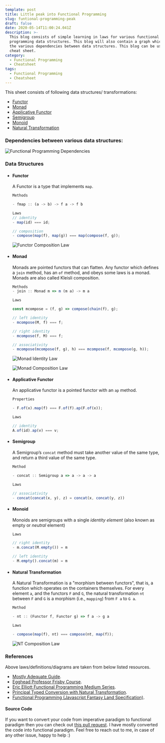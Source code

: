 ```yaml
---
template: post
title: Little peak into Functional Programming
slug: funtional-programming-peak
draft: false
date: 2020-05-14T11:00:24.041Z
description: >-
  This blog consists of simple learning in laws for various functional
  programming data structures. This blog will also contain a graph which shows
  the various dependencies between data structures. This blog can be used as a
  cheat sheet.
category:
  - Functional Programming
  - Cheatsheet
tags:
  - Functional Programming
  - Cheatsheet
---
```

This sheet consists of following data structures/ transformations:

* [Functor](#functor)
* [Monad](#monad)
* [Applicative Functor](#applicative-functor)
* [Semigroup](#sesmigroup)
* [Monoid](#monoid)
* [Natural Transformation](#natural-transformation)

### Dependencies between various data structures:

![Functional Programming Dependencies](/media/fpds.png "Functional Programming Dependencies")

### Data Structures

* #### Functor

  A Functor is a type that implements `map`.

  ```javascript
  Methods

  - fmap :: (a -> b) -> f a -> f b

  Laws
  // identity
  - map(id) === id;

  // composition
  - compose(map(f), map(g)) === map(compose(f, g));
  ```

  ![Functor Composition Law](/media/functor_laws.png "Functor Composition Law")
* #### Monad

  Monads are pointed functors that can flatten. Any functor which defines a `join` method, has an `of` method, and obeys some laws is a monad. Monads are also called Kleisli composition.

  ```javascript
  Methods
  - join :: Monad m => m (m a) -> m a

  Laws

  const mcompose = (f, g) => compose(chain(f), g);

  // left identity
  - mcompose(M, f) === f;

  // right identity
  - mcompose(f, M) === f;

  // associativity
  - mcompose(mcompose(f, g), h) === mcompose(f, mcompose(g, h));
  ```

  ![Monad Identity Law](/media/monad-identity.png "Monad Identity Law")

  ![Monad Composition Law](/media/monad-law.png "Monad Composition Law")
* #### Applicative Functor

  An applicative functor is a pointed functor with an `ap` method.

  ```javascript
  Properties

  - F.of(x).map(f) === F.of(f).ap(F.of(x));

  Laws

  // identity
  A.of(id).ap(v) === v;
  ```
* #### Semigroup

  A Semigroup’s `concat` method must take another value of the same type, and return a third value of the same type.

  ```javascript
  Method

  - concat :: Semigroup a => a -> a -> a

  Laws

  // associativity
  - concat(concat(x, y), z) = concat(x, concat(y, z))
  ```
* #### Monoid

  Monoids are semigroups with a single *identity element* (also known as empty or *neutral* element)

  ```javascript
  Laws

  // right identity
  - m.concat(M.empty()) = m

  // left identity
  - M.empty().concat(m) = m
  ```
* #### Natural Transformation

  A Natural Transformation is a "morphism between functors", that is, a function which operates on the containers themselves. For every element `a`, and the functors `F` and `G`, the natural transformation `nt` between `F` and `G` is a morphism (i.e., `mapping`) from `F a` to `G a`.

  ```javascript
  Method

  - nt :: (Functor f, Functor g) => f a -> g a

  Laws

  - compose(map(f), nt) === compose(nt, map(f));
  ```

  ![NT Composition Law](/media/ntlaws.png "NT Composition Law")

### References

Above laws/definitions/diagrams are taken from below listed resources.

* [Mostly Adequate Guide](https://mostly-adequate.gitbooks.io/mostly-adequate-guide). 
* [Egghead Professor Frisby Course](https://egghead.io/courses/professor-frisby-introduces-composable-functional-javascript).
* [Eric Elliott Functional Programming Medium Series](https://medium.com/javascript-scene/composing-software-an-introduction-27b72500d6ea).
* [Principal Typed Conversion with Natural Transformation](https://medium.com/@kelleyalex/principled-type-conversions-with-natural-transformations-37cdb31d8ede).
* [Functional Programming (Javascript Fantasy Land Specification)](<* https://sanderv1992.github.io/fp/monoid/>).

#### Source Code

If you want to convert your code from imperative paradigm to functional paradigm then you can check out [this pull request](https://github.com/nimish-gupta/get-oss/pull/4). I have mostly converted the code into functional paradigm. Feel free to reach out to me, in case of any other issue, happy to help :)